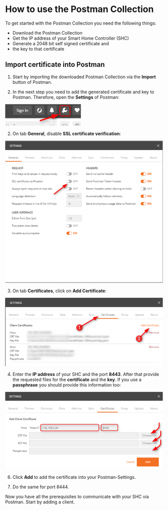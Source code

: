 # How to use the Postman Collection

To get started with the Postman Collection you need the following things:

- Download the Postman Collection 
- Get the IP address of your Smart Home Controller (SHC)
- Generate a 2048 bit self signed certificate and
- the key to that certificate

## Import certificate into Postman
1. Start by importing the downloaded Postman Collection via the **Import** button of Postman. 

2. In the next step you need to add the generated certificate and key to Postman. Therefore, open the **Settings** of Postman:

![Postman Settings](images/postman_settings.png "Postman Settings")

2.  On tab **General**, disable **SSL certificate verification**:

![Postman Disable SSL Verification](images/postman_disable_ssl_verification.png "Postman Disable SSL Verification")

3.  On tab **Certificates**, click on **Add Certificate**:

![Postman Add Certificate](images/postman_add_certificate.png "Postman Add Certificate")

4. Enter the **IP address** of your SHC and the port **8443**. After that provide the requested files for the **certificate** and the **key**. If you use a **passphrase** you should provide this information too:

![Postman Add PEMs](images/postman_add_pems.png "Postman Add PEMs")
	
6. Click **Add** to add the certificate into your Postman-Settings.

7. Do the same for port 8444.

Now you have all the prerequisites to communicate with your SHC via Postman. Start by adding a client.
